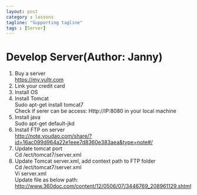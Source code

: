 ```yaml
---
layout: post
category : lessons
tagline: "Supporting tagline"
tags : [Server]
---
```


#   Develop Server(Author: Janny)    
1.	Buy a server        
    https://my.vultr.com
2.	Link your credit card 
3.	Install OS
4.	Install Tomcat  
    Sudo apt-get install tomcat7    
    Check if serer can be access: Http://IP:8080 in your local machine    
5.	Install java    
    Sudo apt-get default-jkd    
6.	Install FTP on server    
    http://note.youdao.com/share/?id=16ac099d964a22e1eee7d8360e383aea&type=note#/    
7.	Update tomcat port    
    Cd /ect/tomcat7/server.xml    
8.	Update Tomcat server.xml, add context path to FTP folder    
    Cd /ect/tomcat7/server.xml    
    Vi server.xml    
    Update file as below path:    
    http://www.360doc.com/content/12/0506/07/3446769_208961129.shtml    


